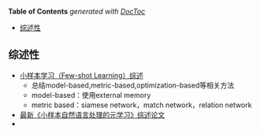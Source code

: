 <!-- START doctoc generated TOC please keep comment here to allow auto update -->
<!-- DON'T EDIT THIS SECTION, INSTEAD RE-RUN doctoc TO UPDATE -->
**Table of Contents**  *generated with [DocToc](https://github.com/thlorenz/doctoc)*

- [综述性](#综述性)

<!-- END doctoc generated TOC please keep comment here to allow auto update -->



## 综述性

- [小样本学习（Few-shot Learning）综述](https://zhuanlan.zhihu.com/p/61215293)
  - 总结model-based,metric-based,optimization-based等相关方法
  - model-based：使用external memory
  - metric based：siamese network，match network，relation network
- [最新《小样本自然语言处理的元学习》综述论文](https://mp.weixin.qq.com/s?__biz=MzU2OTA0NzE2NA==&mid=2247532727&idx=5&sn=cc0de7e47dc9216d7f29bb81c46fdca3&chksm=fc86a1a4cbf128b2db3c3d2c164620de29f103714595e48f2482415726a42038b6f19d35ac0b&mpshare=1&scene=24&srcid=07315jMbaBLUv500aiiGK2K2&sharer_sharetime=1596189618583&sharer_shareid=9d627645afe156ff11b0a8519d982bcd&exportkey=A9Ar%2B%2BYLhXEtDDtsMZwbR8E%3D&pass_ticket=IL%2BeHRprAt5yAlLjjC250jaLkeHDOYyDyV4vRbYX%2F0r7c3KJ%2FwPqrBhOiTesV9Z9&wx_header=0#rd)
- 